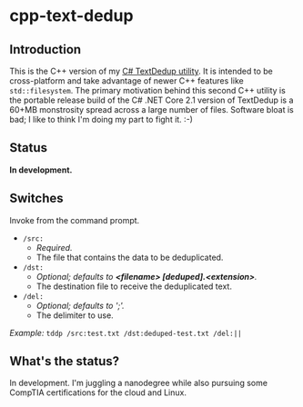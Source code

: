 # cpp-text-dedup

## Introduction

This is the C++ version of my [C# TextDedup utility](https://github.com/yottaawesome/TextDedup). It is intended to be cross-platform and take advantage of newer C++ features like `std::filesystem`. The primary motivation behind this second C++ utility is the portable release build of the C# .NET Core 2.1 version of TextDedup is a 60+MB monstrosity spread across a large number of files. Software bloat is bad; I like to think I'm doing my part to fight it. :-)

## Status
__In development.__

## Switches
Invoke from the command prompt.

* `/src:` 
    * _Required._ 
    * The file that contains the data to be deduplicated.
* `/dst:`
    * _Optional; defaults to_ _**\<filename\> [deduped].\<extension\>**._ 
	* The destination file to receive the deduplicated text.
* `/del:`
    * _Optional; defaults to ';'._ 
	* The delimiter to use.
    

_Example:_ `tddp /src:test.txt /dst:deduped-test.txt /del:||` 

## What's the status?

In development. I'm juggling a nanodegree while also pursuing some CompTIA certifications for the cloud and Linux.
